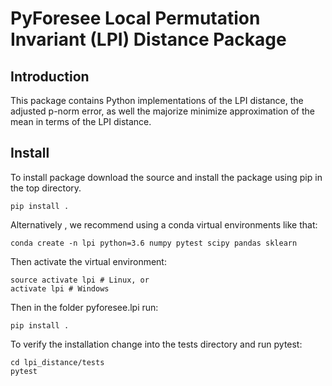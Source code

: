 # PyForesee Local Permutation Invariant (LPI) Distance Package

## Introduction
This package contains Python implementations of the LPI distance, the adjusted p-norm error, as well the majorize minimize approximation of the mean in terms of the LPI distance.

## Install

To install package download the source and install the package using pip in the top directory.
```
pip install .
```

Alternatively , we recommend using a conda virtual environments like that:
```
conda create -n lpi python=3.6 numpy pytest scipy pandas sklearn
```

Then activate the virtual environment:
```
source activate lpi # Linux, or
activate lpi # Windows
```
Then in the folder pyforesee.lpi run:
```
pip install .
```

To verify the installation change into the tests directory and run pytest:
```
cd lpi_distance/tests
pytest
```
